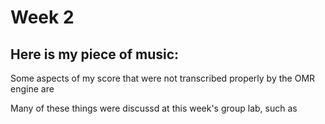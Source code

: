 # Week 2 # 

## Here is my piece of music:  ##

Some aspects of my score that were not transcribed properly by the OMR engine are

Many of these things were discussd at this week's group lab, such as 
